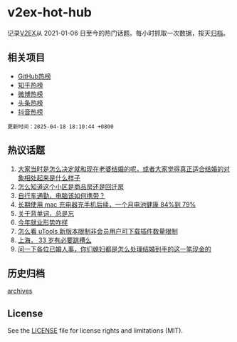 # v2ex-hot-hub

 记录[V2EX](https://www.v2ex.com/)从 2021-01-06 日至今的热门话题。每小时抓取一次数据，按天[归档](archives)。
 
 ## 相关项目

- [GitHub热榜](https://github.com/lonnyzhang423/github-hot-hub)
- [知乎热榜](https://github.com/lonnyzhang423/zhihu-hot-hub)
- [微博热榜](https://github.com/lonnyzhang423/weibo-hot-hub)
- [头条热榜](https://github.com/lonnyzhang423/toutiao-hot-hub)
- [抖音热榜](https://github.com/lonnyzhang423/douyin-hot-hub)


 `更新时间：2025-04-18 18:10:44 +0800`

## 热议话题

1. [大家当时是怎么决定就和现在老婆结婚的呢，或者大家觉得真正适合结婚的对象相处起来是什么样子](https://www.v2ex.com/t/1126349)
1. [怎么知道这个小区是商品房还是回迁房](https://www.v2ex.com/t/1126350)
1. [自行车通勤，电脑该如何携带？](https://www.v2ex.com/t/1126427)
1. [长期使用 mac 充电器充手机后续，一个月电池健康 84%到 79%](https://www.v2ex.com/t/1126347)
1. [关于背单词，总是忘](https://www.v2ex.com/t/1126341)
1. [今年就业形势咋样](https://www.v2ex.com/t/1126371)
1. [怎么看 uTools 新版本限制非会员用户可下载插件数量限制](https://www.v2ex.com/t/1126410)
1. [上海， 33 岁有必要跳槽么](https://www.v2ex.com/t/1126310)
1. [问一下各位已婚人事，你们媳妇都是怎么处理结婚到手的这一笔现金的](https://www.v2ex.com/t/1126395)

## 历史归档

[archives](archives)

## License

See the [LICENSE](LICENSE) file for license rights and limitations (MIT).

